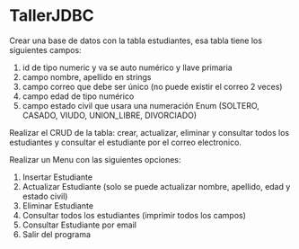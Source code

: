 # TallerJDBC

Crear una base de datos con la tabla estudiantes, esa tabla tiene los siguientes campos:

1. id de tipo numeric y va se auto numérico y llave primaria
2. campo nombre, apellido en strings
3. campo correo que debe ser único (no puede existir el correo 2 veces)
4. campo edad de tipo numérico
5. campo estado civil que usara una numeración Enum (SOLTERO, CASADO, VIUDO, UNION_LIBRE, DIVORCIADO)

Realizar el CRUD de la tabla: crear, actualizar, eliminar y consultar todos los estudiantes y consultar el estudiante por el correo
electronico.

Realizar un Menu con las siguientes opciones:

1. Insertar Estudiante
2. Actualizar Estudiante (solo se puede actualizar nombre, apellido, edad y estado civil)
3. Eliminar Estudiante
4. Consultar todos los estudiantes (imprimir todos los campos)
5. Consultar Estudiante por email
6. Salir del programa

